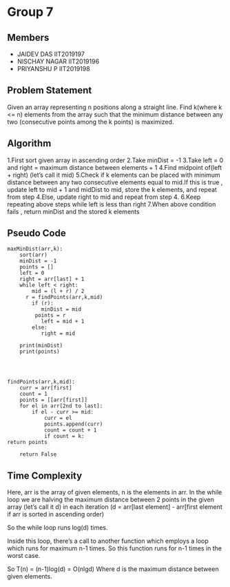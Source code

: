 # Group 7

## Members
- JAIDEV DAS IIT2019197
- NISCHAY NAGAR IIT2019196
- PRIYANSHU P IIT2019198

## Problem Statement
Given an array representing n positions along a straight line. Find k(where k <= n) elements from the array such that the minimum distance between any two (consecutive points among the k points) is maximized. 


## Algorithm
1.First sort given array in ascending order
2.Take minDist = -1
3.Take left = 0 and right = maximum distance between elements + 1
4.Find midpoint of(left + right) (let’s call it mid)
5.Check if k elements can be placed with minimum distance between any two consecutive elements equal to mid.If this is true , update left to mid + 1 and midDist to mid, store the k elements, and repeat from step 4.Else, update right to mid and repeat from step 4.
6.Keep repeating above steps while left is less than right
7.When above condition fails , return minDist and the stored k elements 




## Pseudo Code
```
maxMinDist(arr,k):
    sort(arr)
    minDist = -1
    points = []
    left = 0
    right = arr[last] + 1
    while left < right:
        mid = (l + r) / 2
	  r = findPoints(arr,k,mid)
        if (r):
           minDist = mid
	     points = r
           left = mid + 1
        else:
           right = mid
            
    print(minDist)
    print(points)




findPoints(arr,k,mid):
	curr = arr[first]
	count = 1
	points = [[arr[first]]
	for el in arr[2nd to last]:
		if el - curr >= mid:
			curr = el
			points.append(curr)
			count = count + 1
			if count = k:
return points	
	
	return False

```




## Time Complexity

Here, arr is the array of given elements, n is the elements in arr.
In the while loop we are halving the maximum distance between 2 points in the given array (let’s call it d) in each iteration (d = arr[last element] - arr[first element if arr is sorted in ascending order)

So the while loop runs log(d) times.

Inside this loop, there’s a call to another function which employs a loop which runs for maximum n-1 times. So this function runs for n-1 times in the worst case.

So T(n) = (n-1)log(d) = O(nlgd)
Where d is the maximum distance between given elements.
